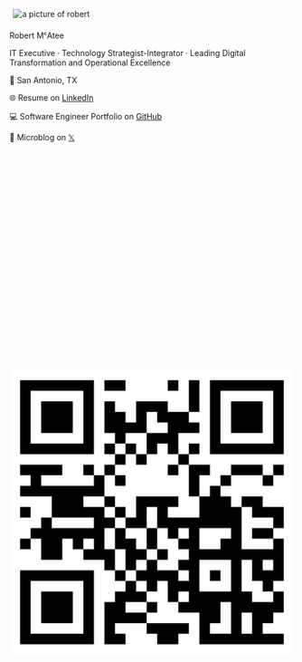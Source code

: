 <img alt="a picture of robert" src="https://avatars.githubusercontent.com/u/5986785" width="200" height="200" align="" style="padding:0.4rem" />

Robert MᶜAtee

IT Executive · Technology Strategist-Integrator · Leading Digital Transformation and Operational Excellence

📍 San Antonio, TX

🌐 Resume on [LinkedIn](https://www.linkedin.com/in/robertmcatee)

💻 Software Engineer Portfolio on [GitHub](https://github.com/robertmcatee)

💬 Microblog on [𝕏](https://x.com/RobertMcAtee)

<br /><br /><br /><br /><br /><br /><br /><br /><br /><br /><br /><br /><br /><br /><br /><br /><br /><br /><br /><br /><br /><br />

![qr code for this site](qr-code.png)

<br /><br /><br /><br /><br /><br /><br /><br /><br /><br /> 
